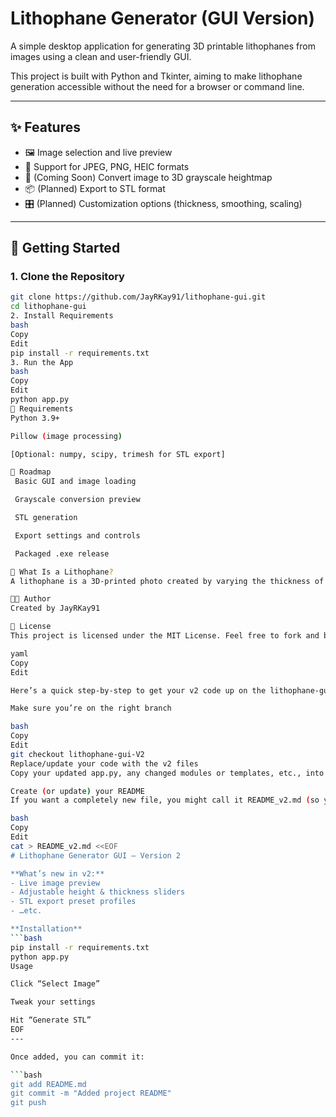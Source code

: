 # Lithophane Generator (GUI Version)

A simple desktop application for generating 3D printable lithophanes from images using a clean and user-friendly GUI.

This project is built with Python and Tkinter, aiming to make lithophane generation accessible without the need for a browser or command line.

---

## ✨ Features

- 🖼️ Image selection and live preview
- 📎 Support for JPEG, PNG, HEIC formats
- 🧱 (Coming Soon) Convert image to 3D grayscale heightmap
- 📦 (Planned) Export to STL format
- 🎛️ (Planned) Customization options (thickness, smoothing, scaling)

---

## 🚀 Getting Started

### 1. Clone the Repository

```bash
git clone https://github.com/JayRKay91/lithophane-gui.git
cd lithophane-gui
2. Install Requirements
bash
Copy
Edit
pip install -r requirements.txt
3. Run the App
bash
Copy
Edit
python app.py
🧰 Requirements
Python 3.9+

Pillow (image processing)

[Optional: numpy, scipy, trimesh for STL export]

📌 Roadmap
 Basic GUI and image loading

 Grayscale conversion preview

 STL generation

 Export settings and controls

 Packaged .exe release

📸 What Is a Lithophane?
A lithophane is a 3D-printed photo created by varying the thickness of a surface so that light passes through to form an image — commonly used in lamps, window hangers, and night lights.

🧑‍💻 Author
Created by JayRKay91

📝 License
This project is licensed under the MIT License. Feel free to fork and build upon it!

yaml
Copy
Edit

Here’s a quick step-by-step to get your v2 code up on the lithophane-gui-V2 branch and add a new README:

Make sure you’re on the right branch

bash
Copy
Edit
git checkout lithophane-gui-V2
Replace/update your code with the v2 files
Copy your updated app.py, any changed modules or templates, etc., into the working directory.

Create (or update) your README
If you want a completely new file, you might call it README_v2.md (so you don’t overwrite the existing one), e.g.:

bash
Copy
Edit
cat > README_v2.md <<EOF
# Lithophane Generator GUI — Version 2

**What’s new in v2:**
- Live image preview
- Adjustable height & thickness sliders
- STL export preset profiles
- …etc.

**Installation**  
```bash
pip install -r requirements.txt
python app.py
Usage

Click “Select Image”

Tweak your settings

Hit “Generate STL”
EOF
---

Once added, you can commit it:

```bash
git add README.md
git commit -m "Added project README"
git push